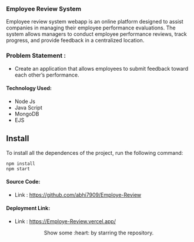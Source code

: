 ### Employee Review System
Employee review system webapp is an online platform designed to assist companies in managing their employee performance evaluations. The system allows managers to conduct employee performance reviews, track progress, and provide feedback in a centralized location.

### Problem Statement : 
 - Create an application that allows employees to submit feedback toward each other’s performance.
 
#### Technology Used:
 - Node Js
 - Java Script
 - MongoDB
 - EJS
 

 ## Install

To install all the dependences of the project, run the following command:

    
    npm install
    npm start


#### Source Code:
 - Link : https://github.com/abhi7909/Employe-Review


#### Deployment Link:
 - Link : https://Employe-Review.vercel.app/



<p align="center">
  Show some :heart: by starring the repository.
</p>


